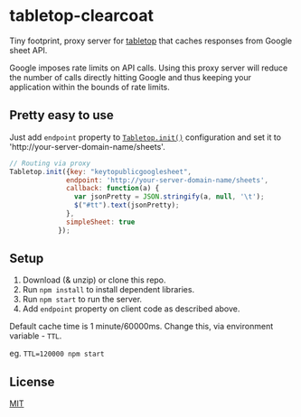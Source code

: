 tabletop-clearcoat
==================

Tiny footprint, proxy server for [tabletop](https://github.com/jsoma/tabletop) that caches responses from Google sheet API.

Google imposes rate limits on API calls. Using this proxy server will reduce the number of calls directly hitting Google and thus keeping your application within the bounds of rate limits.

Pretty easy to use
------------------

Just add ```endpoint``` property to [```Tabletop.init()```](https://github.com/jsoma/tabletop#tabletop-initialization) configuration and set it to 'http://your-server-domain-name/sheets'.

```js
// Routing via proxy
Tabletop.init({key: "keytopublicgooglesheet",
              endpoint: 'http://your-server-domain-name/sheets',
              callback: function(a) {
                var jsonPretty = JSON.stringify(a, null, '\t');
                $("#tt").text(jsonPretty);
              },
              simpleSheet: true
            });
```

Setup
-----

1. Download (& unzip) or clone this repo.
2. Run `npm install` to install dependent libraries.
3. Run `npm start` to run the server.
4. Add `endpoint` property on client code as described above.

Default cache time is 1 minute/60000ms. Change this, via environment variable - `TTL`.

eg. `TTL=120000 npm start`

License
-----

[MIT](LICENSE)
